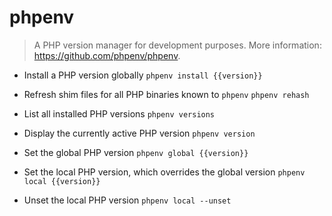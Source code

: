 # phpenv
> A PHP version manager for development purposes.
> More information: <https://github.com/phpenv/phpenv>.

- Install a PHP version globally
`phpenv install {{version}}`

- Refresh shim files for all PHP binaries known to `phpenv`
`phpenv rehash`

- List all installed PHP versions
`phpenv versions`

- Display the currently active PHP version
`phpenv version`

- Set the global PHP version
`phpenv global {{version}}`

- Set the local PHP version, which overrides the global version
`phpenv local {{version}}`

- Unset the local PHP version
`phpenv local --unset`

